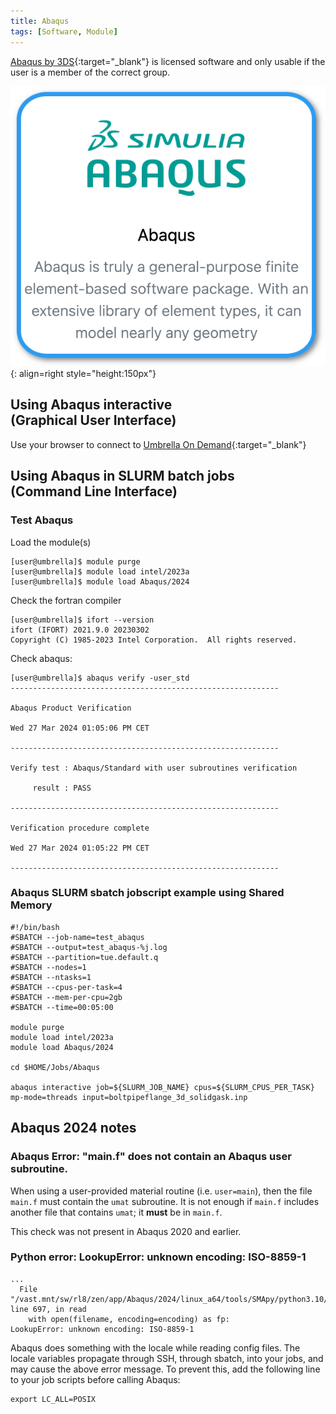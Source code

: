 ```yaml
---
title: Abaqus
tags: [Software, Module]
---
```

[Abaqus by 3DS](https://www.3ds.com/products-services/simulia/products/abaqus/){:target="_blank"} is licensed software and only usable if the user is a member of the correct group.

![Abaqus in Umbrella On Demdand](abaqus-ood.png){: align=right style="height:150px"}

## Using Abaqus interactive<br>(Graphical User Interface)

Use your browser to connect to [Umbrella On Demand](https://hpc.tue.nl){:target="_blank"}

## Using Abaqus in SLURM batch jobs<br>(Command Line Interface)

### Test Abaqus

Load the module(s)

```shell 
[user@umbrella]$ module purge
[user@umbrella]$ module load intel/2023a
[user@umbrella]$ module load Abaqus/2024
```

Check the fortran compiler

```shell
[user@umbrella]$ ifort --version
ifort (IFORT) 2021.9.0 20230302
Copyright (C) 1985-2023 Intel Corporation.  All rights reserved.
```

Check abaqus:

```shell 
[user@umbrella]$ abaqus verify -user_std
------------------------------------------------------------

Abaqus Product Verification

Wed 27 Mar 2024 01:05:06 PM CET

------------------------------------------------------------

Verify test : Abaqus/Standard with user subroutines verification

     result : PASS

------------------------------------------------------------

Verification procedure complete

Wed 27 Mar 2024 01:05:22 PM CET

------------------------------------------------------------
```

### Abaqus SLURM sbatch jobscript example using Shared Memory 

```
#!/bin/bash
#SBATCH --job-name=test_abaqus
#SBATCH --output=test_abaqus-%j.log
#SBATCH --partition=tue.default.q
#SBATCH --nodes=1
#SBATCH --ntasks=1
#SBATCH --cpus-per-task=4
#SBATCH --mem-per-cpu=2gb
#SBATCH --time=00:05:00

module purge
module load intel/2023a
module load Abaqus/2024

cd $HOME/Jobs/Abaqus

abaqus interactive job=${SLURM_JOB_NAME} cpus=${SLURM_CPUS_PER_TASK} mp-mode=threads input=boltpipeflange_3d_solidgask.inp 
```

## Abaqus 2024 notes

### Abaqus Error: "main.f" does not contain an Abaqus user subroutine.

When using a user-provided material routine (i.e. `user=main`), then the file `main.f` must contain the `umat` subroutine.  It is not enough if `main.f` includes another file that contains `umat`; it **must** be in `main.f`.

This check was not present in Abaqus 2020 and earlier.

### Python error: LookupError: unknown encoding: ISO-8859-1

```
...
  File "/vast.mnt/sw/rl8/zen/app/Abaqus/2024/linux_a64/tools/SMApy/python3.10/lib/python3.10/configparser.py", line 697, in read
    with open(filename, encoding=encoding) as fp:
LookupError: unknown encoding: ISO-8859-1
```
Abaqus does something with the locale while reading config files.  The locale variables propagate through SSH, through sbatch, into your jobs, and may cause the above error message.  To prevent this, add the following line to your job scripts before calling Abaqus:
```
export LC_ALL=POSIX
```
